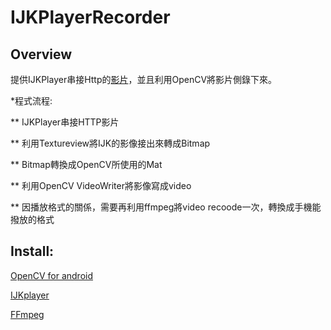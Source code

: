 # IJKPlayerRecorder

## Overview

提供IJKPlayer串接Http的[影片](http://commondatastorage.googleapis.com/gtv-videos-bucket/sample/BigBuckBunny.mp4)，並且利用OpenCV將影片側錄下來。

*程式流程:

 ** IJKPlayer串接HTTP影片

 ** 利用Textureview將IJK的影像接出來轉成Bitmap

 ** Bitmap轉換成OpenCV所使用的Mat

 ** 利用OpenCV VideoWriter將影像寫成video

 ** 因播放格式的關係，需要再利用ffmpeg將video recoode一次，轉換成手機能撥放的格式

## Install:

[OpenCV for android](https://www.mdeditor.tw/pl/pYbq/zh-tw)

[IJKplayer](https://www.jianshu.com/p/c5d972ab0309)

[FFmpeg](/tanersener/mobile-ffmpeg)
